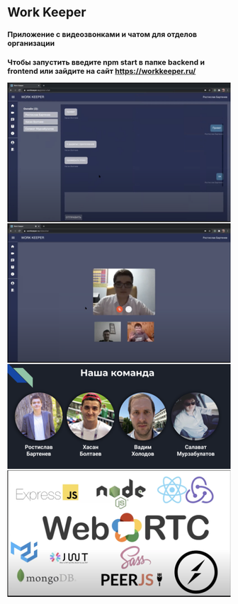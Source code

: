 # Work Keeper

### Приложение с видеозвонками и чатом для отделов организации 

### Чтобы запуcтить введите npm start в папке backend и frontend или зайдите на сайт https://workkeeper.ru/

![](Info/chat.png )
![](Info/videochat.png )
![](Info/team.png )
![](Info/tech.png )
